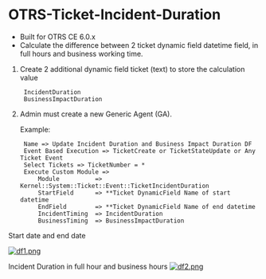 # OTRS-Ticket-Incident-Duration  
- Built for OTRS CE 6.0.x  
- Calculate the difference between 2 ticket dynamic field datetime field, in full hours and business working time.  

1. Create 2 additional dynamic field ticket (text) to store the calculation value
  
		IncidentDuration  
		BusinessImpactDuration  

2. Admin must create a new Generic Agent (GA).  

	Example:  
 
		Name => Update Incident Duration and Business Impact Duration DF  
		Event Based Execution => TicketCreate or TicketStateUpdate or Any Ticket Event  
		Select Tickets => TicketNumber = *  
		Execute Custom Module =>  
			Module 			=> Kernel::System::Ticket::Event::TicketIncidentDuration  
			StartField 		=> **Ticket DynamicField Name of start datetime  
			EndField		=> **Ticket DynamicField Name of end datetime  
			IncidentTiming	=> IncidentDuration  
			BusinessTiming	=> BusinessImpactDuration  


Start date and end date

[![df1.png](https://i.postimg.cc/mk97r6M1/df1.png)](https://postimg.cc/PvtC3ySd)  


Incident Duration in full hour and business hours
[![df2.png](https://i.postimg.cc/qB6sQgYB/df2.png)](https://postimg.cc/s1yGgfsb)  